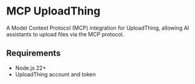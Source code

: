 # MCP UploadThing

A Model Context Protocol (MCP) integration for UploadThing, allowing AI assistants to upload files via the MCP protocol.

## Requirements

- Node.js 22+
- UploadThing account and token
